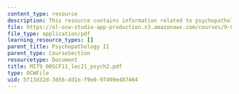 ```yaml
---
content_type: resource
description: This resource contains information related to psychopathology II.
file: https://ol-ocw-studio-app-production.s3.amazonaws.com/courses/9-00sc-introduction-to-psychology-fall-2011/5f13d32d3056dd1ef9e097499e487464_MIT9_00SCF11_lec21_psych2.pdf
file_type: application/pdf
learning_resource_types: []
parent_title: Psychopathology II
parent_type: CourseSection
resourcetype: Document
title: MIT9_00SCF11_lec21_psych2.pdf
type: OCWFile
uid: 5f13d32d-3056-dd1e-f9e0-97499e487464
---
```

